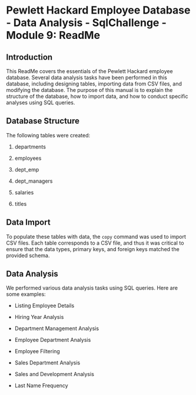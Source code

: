 # Pewlett Hackard Employee Database - Data Analysis - SqlChallenge - Module 9: ReadMe

## Introduction

This ReadMe covers the essentials of the Pewlett Hackard employee database. Several data analysis tasks have been performed in this database, including designing tables, importing data from CSV files, and modifying the database. The purpose of this manual is to explain the structure of the database, how to import data, and how to conduct specific analyses using SQL queries.

## Database Structure

The following tables were created: 

1. departments

2. employees

3. dept_emp

4. dept_managers

5. salaries

6. titles

## Data Import

To populate these tables with data, the `copy` command was used to import CSV files. Each table corresponds to a CSV file, and thus it was critical to ensure that the data types, primary keys, and foreign keys matched the provided schema.

## Data Analysis

We performed various data analysis tasks using SQL queries. Here are some examples:

- Listing Employee Details

- Hiring Year Analysis

- Department Management Analysis

- Employee Department Analysis

- Employee Filtering

- Sales Department Analysis

- Sales and Development Analysis

- Last Name Frequency


